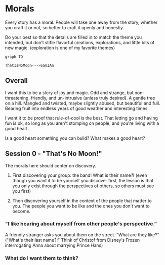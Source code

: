 # Morals

Every story has a moral. People will take one away from the story, whether you craft it or not, so better to craft it openly and honestly.

Do your best so that the details are filled in to match the theme you intended, but don't stifle flavorful creations, explorations, and little bits of new magic. (exploration is one of my favorite themes)

```mermaid
graph TD

ThatIsNoMoon--->SamIAm
```

## Overall

I want this to be a story of joy and magic. Odd and strange, but non-threatening, friendly, and un-intrusive (unless truly desired). A gentle tree on a hill. Mangled and twisted, maybe slightly abused, but beautiful and full. Bearing fruit into endless years of good weather and interesting times.

I want it to be proof that rule-of-cool is the best. That letting go and having fun is ok, so long as you aren't stomping on people, and you're living with a good heart.

Is a good heart something you can build? What makes a good heart?

## Session 0 - "That's No Moon!"

The morals here should center on discovery.

1. First discovering your group: the band! What is their name?! (even though you want it to be yourself you discover first, the lesson is that you only exist through the perspectives of others, so others must see you first)

2. Then discovering yourself in the context of the people that matter to you. The people you want to be like and the ones you don't want to become.

### "I like hearing about myself from other people's perspective."

A friendly stranger asks you about them on the street. "What are they like?" ("What's their last name?!" Think of Christof from Disney's Frozen interrogating Anna about marrying Prince Hans)

### What do I want them to think?

